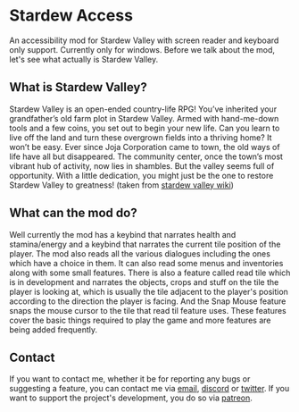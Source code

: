 # Stardew Access

An accessibility mod for Stardew Valley with screen reader and keyboard only support. Currently only for windows.
Before we talk about the mod, let's see what actually is Stardew Valley.

## What is Stardew Valley?

Stardew Valley is an open-ended country-life RPG! You’ve inherited your grandfather’s old farm plot in Stardew Valley. Armed with hand-me-down tools and a few coins, you set out to begin your new life. Can you learn to live off the land and turn these overgrown fields into a thriving home? It won’t be easy. Ever since Joja Corporation came to town, the old ways of life have all but disappeared. The community center, once the town’s most vibrant hub of activity, now lies in shambles. But the valley seems full of opportunity. With a little dedication, you might just be the one to restore Stardew Valley to greatness!
(taken from [stardew valley wiki](https://stardewvalleywiki.com/Stardew_Valley_Wiki))

## What can the mod do?

Well currently the mod has a keybind that narrates health and stamina/energy and a keybind that narrates the current tile position of the player. The mod also reads all the various dialogues including the ones which have a choice in them. It can also read some menus and inventories along with some small features. There is also a feature called read tile which is in development and narrates the objects, crops and stuff on the tile the player is looking at, which is usually the tile adjacent to the player's position according to the direction the player is facing. And the Snap Mouse feature snaps the mouse cursor to the tile that read til feature uses. These features cover the basic things required to play the game and more features are being added frequently.

## Contact

If you want to contact me, whether it be for reporting any bugs or suggesting a feature, you can contact me via [email](shoaib.khan20@outlook.com), [discord](https://discord.gg/yQjjsDqWQX) or [twitter](https://twitter.com/Shoaib6996). If you want to support the project's development, you do so via [patreon](https://www.patreon.com/shoaibkhan).

